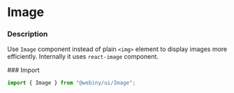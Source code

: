 # Image

### Description
Use `Image` component instead of plain `<img>` element to display images more efficiently. Internally it uses
`react-image` component.

### Import
```js
import { Image } from "@webiny/ui/Image";
```